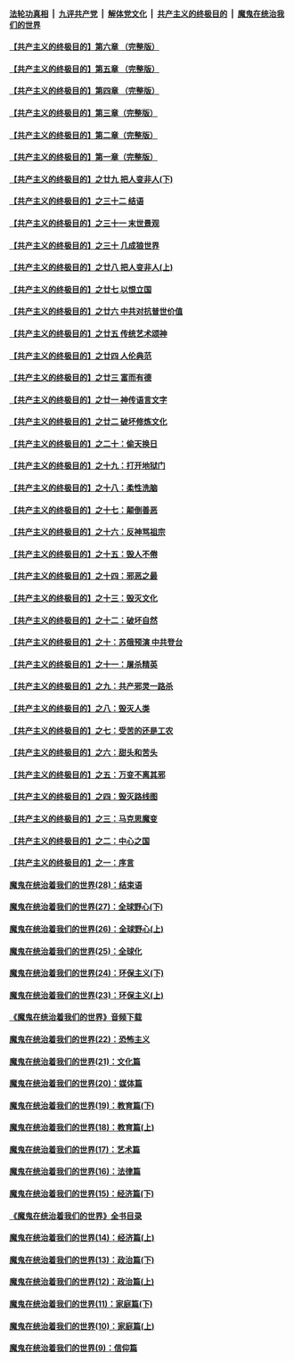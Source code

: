 ####  [法轮功真相](../../../../basic/blob/master/README.md?t=08232313) &nbsp;|&nbsp; [九评共产党](../../../../9ping.md/blob/master/README.md?t=08232313) &nbsp;|&nbsp; [解体党文化](../../../../jtdwh.md/blob/master/README.md?t=08232313)  &nbsp;|&nbsp; [共产主义的终极目的](../../../../gczydzjmd.md/blob/master/README.md?t=08232313) &nbsp;|&nbsp; [魔鬼在统治我们的世界](../../../../mgztzwmdsj.md/blob/master/README.md?t=08232313) 

#### [【共产主义的终极目的】第六章 （完整版）](../pages/nsc422/n11428913.md?t=08232313) 

#### [【共产主义的终极目的】第五章 （完整版）](../pages/nsc422/n11428912.md?t=08232313) 

#### [【共产主义的终极目的】第四章 （完整版）](../pages/nsc422/n11428907.md?t=08232313) 

#### [【共产主义的终极目的】第三章（完整版）](../pages/nsc422/n11428848.md?t=08232313) 

#### [【共产主义的终极目的】第二章（完整版）](../pages/nsc422/n11428831.md?t=08232313) 

#### [【共产主义的终极目的】第一章（完整版）](../pages/nsc422/n11417651.md?t=08232313) 

#### [【共产主义的终极目的】之廿九 把人变非人(下)](../pages/nsc422/n11344140.md?t=08232313) 

#### [【共产主义的终极目的】之三十二 结语](../pages/nsc422/n11360535.md?t=08232313) 

#### [【共产主义的终极目的】之三十一 末世景观](../pages/nsc422/n11351129.md?t=08232313) 

#### [【共产主义的终极目的】之三十 几成狼世界](../pages/nsc422/n11348280.md?t=08232313) 

#### [【共产主义的终极目的】之廿八 把人变非人(上)](../pages/nsc422/n11340492.md?t=08232313) 

#### [【共产主义的终极目的】之廿七 以恨立国](../pages/nsc422/n11336944.md?t=08232313) 

#### [【共产主义的终极目的】之廿六 中共对抗普世价值](../pages/nsc422/n11324785.md?t=08232313) 

#### [【共产主义的终极目的】之廿五 传统艺术颂神](../pages/nsc422/n11296396.md?t=08232313) 

#### [【共产主义的终极目的】之廿四 人伦典范](../pages/nsc422/n11296397.md?t=08232313) 

#### [【共产主义的终极目的】之廿三 富而有德](../pages/nsc422/n11283598.md?t=08232313) 

#### [【共产主义的终极目的】之廿一 神传语言文字](../pages/nsc422/n11263265.md?t=08232313) 

#### [【共产主义的终极目的】之廿二 破坏修炼文化](../pages/nsc422/n11245728.md?t=08232313) 

#### [【共产主义的终极目的】之二十：偷天换日](../pages/nsc422/n11238846.md?t=08232313) 

#### [【共产主义的终极目的】之十九：打开地狱门](../pages/nsc422/n11206376.md?t=08232313) 

#### [【共产主义的终极目的】之十八：柔性洗脑](../pages/nsc422/n11199994.md?t=08232313) 

#### [【共产主义的终极目的】之十七：颠倒善恶](../pages/nsc422/n11179782.md?t=08232313) 

#### [【共产主义的终极目的】之十六：反神骂祖宗](../pages/nsc422/n11166798.md?t=08232313) 

#### [【共产主义的终极目的】之十五：毁人不倦](../pages/nsc422/n11166792.md?t=08232313) 

#### [【共产主义的终极目的】之十四：邪恶之最](../pages/nsc422/n11150249.md?t=08232313) 

#### [【共产主义的终极目的】之十三：毁灭文化](../pages/nsc422/n11135227.md?t=08232313) 

#### [【共产主义的终极目的】之十二：破坏自然](../pages/nsc422/n11135214.md?t=08232313) 

#### [【共产主义的终极目的】之十：苏俄预演 中共登台](../pages/nsc422/n11118424.md?t=08232313) 

#### [【共产主义的终极目的】之十一：屠杀精英](../pages/nsc422/n11118442.md?t=08232313) 

#### [【共产主义的终极目的】之九：共产邪灵一路杀](../pages/nsc422/n11114139.md?t=08232313) 

#### [【共产主义的终极目的】之八：毁灭人类](../pages/nsc422/n11108503.md?t=08232313) 

#### [【共产主义的终极目的】之七：受苦的还是工农](../pages/nsc422/n11101809.md?t=08232313) 

#### [【共产主义的终极目的】之六：甜头和苦头](../pages/nsc422/n11096971.md?t=08232313) 

#### [【共产主义的终极目的】之五：万变不离其邪](../pages/nsc422/n11091285.md?t=08232313) 

#### [【共产主义的终极目的】之四：毁灭路线图](../pages/nsc422/n11086284.md?t=08232313) 

#### [【共产主义的终极目的】之三：马克思魔变](../pages/nsc422/n11061941.md?t=08232313) 

#### [【共产主义的终极目的】之二：中心之国](../pages/nsc422/n11047728.md?t=08232313) 

#### [【共产主义的终极目的】之一：序言](../pages/nsc422/n11086077.md?t=08232313) 

#### [魔鬼在统治着我们的世界(28)：结束语](../pages/nsc422/n10936246.md?t=08232313) 

#### [魔鬼在统治着我们的世界(27)：全球野心(下)](../pages/nsc422/n10928319.md?t=08232313) 

#### [魔鬼在统治着我们的世界(26)：全球野心(上)](../pages/nsc422/n10900318.md?t=08232313) 

#### [魔鬼在统治着我们的世界(25)：全球化](../pages/nsc422/n10788205.md?t=08232313) 

#### [魔鬼在统治着我们的世界(24)：环保主义(下)](../pages/nsc422/n10695307.md?t=08232313) 

#### [魔鬼在统治着我们的世界(23)：环保主义(上)](../pages/nsc422/n10688613.md?t=08232313) 

#### [《魔鬼在统治着我们的世界》音频下载](../pages/nsc422/n10635553.md?t=08232313) 

#### [魔鬼在统治着我们的世界(22)：恐怖主义](../pages/nsc422/n10614727.md?t=08232313) 

#### [魔鬼在统治着我们的世界(21)：文化篇](../pages/nsc422/n10597706.md?t=08232313) 

#### [魔鬼在统治着我们的世界(20)：媒体篇](../pages/nsc422/n10586579.md?t=08232313) 

#### [魔鬼在统治着我们的世界(19)：教育篇(下)](../pages/nsc422/n10564808.md?t=08232313) 

#### [魔鬼在统治着我们的世界(18)：教育篇(上)](../pages/nsc422/n10526970.md?t=08232313) 

#### [魔鬼在统治着我们的世界(17)：艺术篇](../pages/nsc422/n10499093.md?t=08232313) 

#### [魔鬼在统治着我们的世界(16)：法律篇](../pages/nsc422/n10485969.md?t=08232313) 

#### [魔鬼在统治着我们的世界(15)：经济篇(下)](../pages/nsc422/n10469975.md?t=08232313) 

#### [《魔鬼在统治着我们的世界》全书目录](../pages/nsc422/n10464261.md?t=08232313) 

#### [魔鬼在统治着我们的世界(14)：经济篇(上)](../pages/nsc422/n10457370.md?t=08232313) 

#### [魔鬼在统治着我们的世界(13)：政治篇(下)](../pages/nsc422/n10448270.md?t=08232313) 

#### [魔鬼在统治着我们的世界(12)：政治篇(上)](../pages/nsc422/n10444576.md?t=08232313) 

#### [魔鬼在统治着我们的世界(11)：家庭篇(下)](../pages/nsc422/n10440961.md?t=08232313) 

#### [魔鬼在统治着我们的世界(10)：家庭篇(上)](../pages/nsc422/n10435448.md?t=08232313) 

#### [魔鬼在统治着我们的世界(9)：信仰篇](../pages/nsc422/n10432159.md?t=08232313) 


